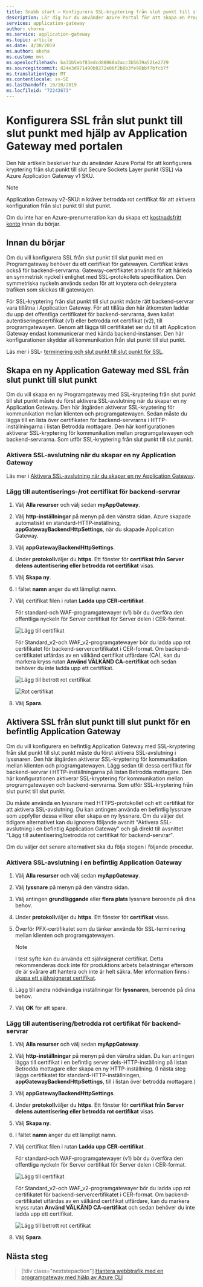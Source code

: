 ```yaml
---
title: Snabb start – Konfigurera SSL-kryptering från slut punkt till slut punkt med Azure Application Gateway-Azure Portal | Microsoft Docs
description: Lär dig hur du använder Azure Portal för att skapa en Programgateway med SSL-kryptering från slut punkt till slut punkt.
services: application-gateway
author: vhorne
ms.service: application-gateway
ms.topic: article
ms.date: 4/30/2019
ms.author: absha
ms.custom: mvc
ms.openlocfilehash: ba31b5ebf83edcd08060a2acc3b5639a521e2729
ms.sourcegitcommit: 824e3d971490b0272e06f2b8b3fe98bbf7bfcb7f
ms.translationtype: MT
ms.contentlocale: sv-SE
ms.lasthandoff: 10/10/2019
ms.locfileid: "72243673"
---
```

# <a name="configure-end-to-end-ssl-by-using-application-gateway-with-the-portal"></a>Konfigurera SSL från slut punkt till slut punkt med hjälp av Application Gateway med portalen

Den här artikeln beskriver hur du använder Azure Portal för att konfigurera kryptering från slut punkt till slut Secure Sockets Layer punkt (SSL) via Azure Application Gateway v1 SKU.

> [!NOTE]
> Application Gateway v2-SKU: n kräver betrodda rot certifikat för att aktivera konfiguration från slut punkt till slut punkt.

Om du inte har en Azure-prenumeration kan du skapa ett [kostnadsfritt konto](https://azure.microsoft.com/free/?WT.mc_id=A261C142F) innan du börjar.

## <a name="before-you-begin"></a>Innan du börjar

Om du vill konfigurera SSL från slut punkt till slut punkt med en Programgateway behöver du ett certifikat för gatewayen. Certifikat krävs också för backend-servrarna. Gateway-certifikatet används för att härleda en symmetrisk nyckel i enlighet med SSL-protokollets specifikation. Den symmetriska nyckeln används sedan för att kryptera och dekryptera trafiken som skickas till gatewayen. 

För SSL-kryptering från slut punkt till slut punkt måste rätt backend-servrar vara tillåtna i Application Gateway. För att tillåta den här åtkomsten laddar du upp det offentliga certifikatet för backend-servrarna, även kallat autentiseringscertifikat (v1) eller betrodda rot certifikat (v2), till programgatewayen. Genom att lägga till certifikatet ser du till att Application Gateway endast kommunicerar med kända backend-instanser. Den här konfigurationen skyddar all kommunikation från slut punkt till slut punkt.

Läs mer i SSL- [terminering och slut punkt till slut punkt för SSL](https://docs.microsoft.com/azure/application-gateway/ssl-overview).

## <a name="create-a-new-application-gateway-with-end-to-end-ssl"></a>Skapa en ny Application Gateway med SSL från slut punkt till slut punkt

Om du vill skapa en ny Programgateway med SSL-kryptering från slut punkt till slut punkt måste du först aktivera SSL-avslutning när du skapar en ny Application Gateway. Den här åtgärden aktiverar SSL-kryptering för kommunikation mellan klienten och programgatewayen. Sedan måste du lägga till en lista över certifikaten för backend-servrarna i HTTP-inställningarna i listan Betrodda mottagare. Den här konfigurationen aktiverar SSL-kryptering för kommunikation mellan programgatewayen och backend-servrarna. Som utför SSL-kryptering från slut punkt till slut punkt.

### <a name="enable-ssl-termination-while-creating-a-new-application-gateway"></a>Aktivera SSL-avslutning när du skapar en ny Application Gateway

Läs mer i [Aktivera SSL-avslutning när du skapar en ny Application Gateway](https://docs.microsoft.com/azure/application-gateway/create-ssl-portal).

### <a name="add-authenticationroot-certificates-of-back-end-servers"></a>Lägg till autentiserings-/rot certifikat för backend-servrar

1. Välj **Alla resurser** och välj sedan **myAppGateway**.

2. Välj **http-inställningar** på menyn på den vänstra sidan. Azure skapade automatiskt en standard-HTTP-inställning, **appGatewayBackendHttpSettings**, när du skapade Application Gateway. 

3. Välj **appGatewayBackendHttpSettings**.

4. Under **protokoll**väljer du **https**. Ett fönster för **certifikat från Server delens autentisering eller betrodda rot certifikat** visas.

5. Välj **Skapa ny**.

6. I fältet **namn** anger du ett lämpligt namn.

7. Välj certifikat filen i rutan **Ladda upp CER-certifikat** .

   För standard-och WAF-programgatewayer (v1) bör du överföra den offentliga nyckeln för Server certifikat för Server delen i CER-format.

   ![Lägg till certifikat](./media/end-to-end-ssl-portal/addcert.png)

   För Standard_v2-och WAF_v2-programgatewayer bör du ladda upp rot certifikatet för backend-servercertifikatet i CER-format. Om backend-certifikatet utfärdas av en välkänd certifikat utfärdare (CA), kan du markera kryss rutan **Använd VÄLKÄND CA-certifikat** och sedan behöver du inte ladda upp ett certifikat.

   ![Lägg till betrott rot certifikat](./media/end-to-end-ssl-portal/trustedrootcert-portal.png)

   ![Rot certifikat](./media/end-to-end-ssl-portal/trustedrootcert.png)

8. Välj **Spara**.

## <a name="enable-end-to-end-ssl-for-an-existing-application-gateway"></a>Aktivera SSL från slut punkt till slut punkt för en befintlig Application Gateway

Om du vill konfigurera en befintlig Application Gateway med SSL-kryptering från slut punkt till slut punkt måste du först aktivera SSL-avslutning i lyssnaren. Den här åtgärden aktiverar SSL-kryptering för kommunikation mellan klienten och programgatewayen. Lägg sedan till dessa certifikat för backend-servrar i HTTP-inställningarna på listan Betrodda mottagare. Den här konfigurationen aktiverar SSL-kryptering för kommunikation mellan programgatewayen och backend-servrarna. Som utför SSL-kryptering från slut punkt till slut punkt.

Du måste använda en lyssnare med HTTPS-protokollet och ett certifikat för att aktivera SSL-avslutning. Du kan antingen använda en befintlig lyssnare som uppfyller dessa villkor eller skapa en ny lyssnare. Om du väljer det tidigare alternativet kan du ignorera följande avsnitt "Aktivera SSL-avslutning i en befintlig Application Gateway" och gå direkt till avsnittet "Lägg till autentisering/betrodda rot certifikat för backend-servrar".

Om du väljer det senare alternativet ska du följa stegen i följande procedur.
### <a name="enable-ssl-termination-in-an-existing-application-gateway"></a>Aktivera SSL-avslutning i en befintlig Application Gateway

1. Välj **Alla resurser** och välj sedan **myAppGateway**.

2. Välj **lyssnare** på menyn på den vänstra sidan.

3. Välj antingen **grundläggande** eller **flera plats** lyssnare beroende på dina behov.

4. Under **protokoll**väljer du **https**. Ett fönster för **certifikat** visas.

5. Överför PFX-certifikatet som du tänker använda för SSL-terminering mellan klienten och programgatewayen.

   > [!NOTE]
   > I test syfte kan du använda ett självsignerat certifikat. Detta rekommenderas dock inte för produktions arbets belastningar eftersom de är svårare att hantera och inte är helt säkra. Mer information finns i [skapa ett självsignerat certifikat](https://docs.microsoft.com/azure/application-gateway/create-ssl-portal#create-a-self-signed-certificate).

6. Lägg till andra nödvändiga inställningar för **lyssnaren**, beroende på dina behov.

7. Välj **OK** för att spara.

### <a name="add-authenticationtrusted-root-certificates-of-back-end-servers"></a>Lägg till autentisering/betrodda rot certifikat för backend-servrar

1. Välj **Alla resurser** och välj sedan **myAppGateway**.

2. Välj **http-inställningar** på menyn på den vänstra sidan. Du kan antingen lägga till certifikat i en befintlig server dels-HTTP-inställning på listan Betrodda mottagare eller skapa en ny HTTP-inställning. (I nästa steg läggs certifikatet för standard-HTTP-inställningen, **appGatewayBackendHttpSettings**, till i listan över betrodda mottagare.)

3. Välj **appGatewayBackendHttpSettings**.

4. Under **protokoll**väljer du **https**. Ett fönster för **certifikat från Server delens autentisering eller betrodda rot certifikat** visas. 

5. Välj **Skapa ny**.

6. I fältet **namn** anger du ett lämpligt namn.

7. Välj certifikat filen i rutan **Ladda upp CER-certifikat** .

   För standard-och WAF-programgatewayer (v1) bör du överföra den offentliga nyckeln för Server certifikat för Server delen i CER-format.

   ![Lägg till certifikat](./media/end-to-end-ssl-portal/addcert.png)

   För Standard_v2-och WAF_v2-programgatewayer bör du ladda upp rot certifikatet för backend-servercertifikatet i CER-format. Om backend-certifikatet utfärdas av en välkänd certifikat utfärdare, kan du markera kryss rutan **Använd VÄLKÄND CA-certifikat** och sedan behöver du inte ladda upp ett certifikat.

   ![Lägg till betrott rot certifikat](./media/end-to-end-ssl-portal/trustedrootcert-portal.png)

8. Välj **Spara**.

## <a name="next-steps"></a>Nästa steg

> [!div class="nextstepaction"]
> [Hantera webbtrafik med en programgateway med hjälp av Azure CLI](./tutorial-manage-web-traffic-cli.md)
